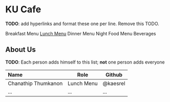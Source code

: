 # KU Cafe

**TODO**: add hyperlinks and format these one per line. Remove this TODO.

Breakfast Menu
[Lunch Menu](Menu.md#Lunch-Menu)
Dinner Menu
Night Food Menu
Beverages

## About Us

**TODO**: Each person adds himself to this list; **not** one person adds everyone

| Name      | Role      | Github   |
|:----------|-----------|----------|
| Chanathip Thumkanon | Lunch Menu | @kaesrel |
| ...       | ...       | ...      |
